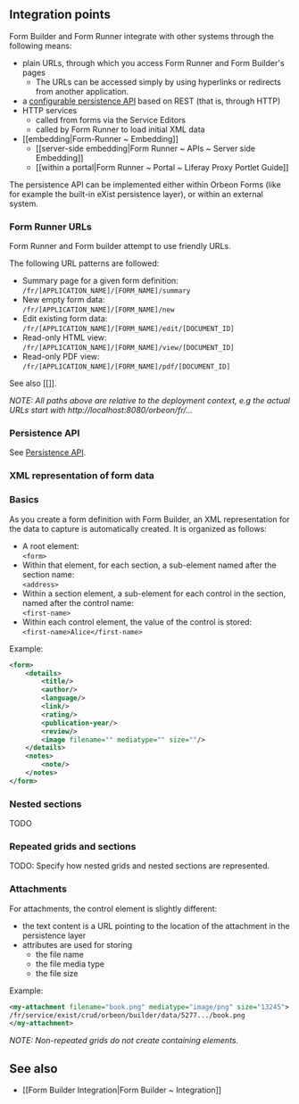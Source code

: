 ## Integration points  

Form Builder and Form Runner integrate with other systems through the following means:  

- plain URLs, through which you access Form Runner and Form Builder's pages
    - The URLs can be accessed simply by using hyperlinks or redirects from another application.
- a [configurable persistence API](http://wiki.orbeon.com/forms/doc/developer-guide/form-runner/persistence-api) based on REST (that is, through HTTP)
- HTTP services
  - called from forms via the Service Editors
  - called by Form Runner to load initial XML data
- [[embedding|Form-Runner ~ Embedding]]
    - [[server-side embedding|Form Runner ~ APIs ~ Server side Embedding]]
    - [[within a portal|Form Runner ~ Portal ~ Liferay Proxy Portlet Guide]]

The persistence API can be implemented either within Orbeon Forms (like for example the built-in eXist persistence layer), or within an external system.  

### Form Runner URLs   

Form Runner and Form builder attempt to use friendly URLs.

The following URL patterns are followed:

* Summary page for a given form definition:  
    `/fr/[APPLICATION_NAME]/[FORM_NAME]/summary`
* New empty form data:  
    `/fr/[APPLICATION_NAME]/[FORM_NAME]/new`
* Edit existing form data:  
    `/fr/[APPLICATION_NAME]/[FORM_NAME]/edit/[DOCUMENT_ID]`
* Read-only HTML view:  
    `/fr/[APPLICATION_NAME]/[FORM_NAME]/view/[DOCUMENT_ID]`
* Read-only PDF view:  
    `/fr/[APPLICATION_NAME]/[FORM_NAME]/pdf/[DOCUMENT_ID]`

See also [[]].

_NOTE: All paths above are relative to the deployment context, e.g the actual URLs start with http://localhost:8080/orbeon/fr/..._

### Persistence API

See [Persistence API](http://wiki.orbeon.com/forms/doc/developer-guide/form-runner/persistence-api).

### XML representation of form data

### Basics

As you create a form definition with Form Builder, an XML representation for the data to capture is automatically created. It is organized as follows:  

* A root element:  
    `<form>`
* Within that element, for each section, a sub-element named after the section name:  
    `<address>`
* Within a section element, a sub-element for each control in the section, named after the control name:  
    `<first-name>`
* Within each control element, the value of the control is stored:  
    `<first-name>Alice</first-name>`

Example:

```xml
<form>
    <details>
        <title/>
        <author/>
        <language/>
        <link/>
        <rating/>
        <publication-year/>
        <review/>
        <image filename="" mediatype="" size=""/>
    </details>
    <notes>
        <note/>
    </notes>
</form>
```

### Nested sections

TODO

### Repeated grids and sections

TODO: Specify how nested grids and nested sections are represented.

### Attachments

For attachments, the control element is slightly different:

- the text content is a URL pointing to the location of the attachment in the persistence layer
- attributes are used for storing
    - the file name
    - the file media type
    - the file size  

Example:

```xml
<my-attachment filename="book.png" mediatype="image/png" size="13245">
/fr/service/exist/crud/orbeon/builder/data/5277.../book.png
</my-attachment>
```

_NOTE: Non-repeated grids do not create containing elements._

## See also

- [[Form Builder Integration|Form Builder ~ Integration]]